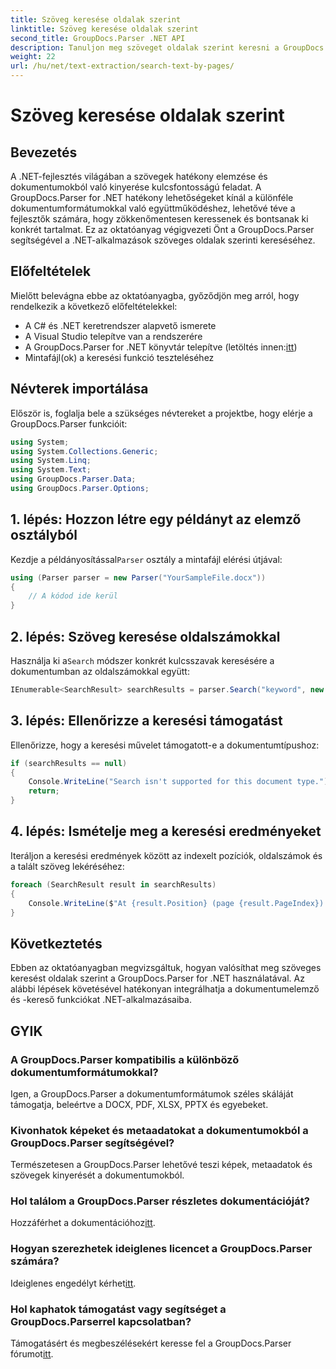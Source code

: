 ```yaml
---
title: Szöveg keresése oldalak szerint
linktitle: Szöveg keresése oldalak szerint
second_title: GroupDocs.Parser .NET API
description: Tanuljon meg szöveget oldalak szerint keresni a GroupDocs.Parser for .NET segítségével. A .NET-alkalmazások dokumentumaiból hatékonyan nyerhet ki meghatározott tartalmat.
weight: 22
url: /hu/net/text-extraction/search-text-by-pages/
---
```


# Szöveg keresése oldalak szerint

## Bevezetés
A .NET-fejlesztés világában a szövegek hatékony elemzése és dokumentumokból való kinyerése kulcsfontosságú feladat. A GroupDocs.Parser for .NET hatékony lehetőségeket kínál a különféle dokumentumformátumokkal való együttműködéshez, lehetővé téve a fejlesztők számára, hogy zökkenőmentesen keressenek és bontsanak ki konkrét tartalmat. Ez az oktatóanyag végigvezeti Önt a GroupDocs.Parser segítségével a .NET-alkalmazások szöveges oldalak szerinti kereséséhez.
## Előfeltételek
Mielőtt belevágna ebbe az oktatóanyagba, győződjön meg arról, hogy rendelkezik a következő előfeltételekkel:
- A C# és .NET keretrendszer alapvető ismerete
- A Visual Studio telepítve van a rendszerére
-  A GroupDocs.Parser for .NET könyvtár telepítve (letöltés innen:[itt](https://releases.groupdocs.com/parser/net/))
- Mintafájl(ok) a keresési funkció teszteléséhez
## Névterek importálása
Először is, foglalja bele a szükséges névtereket a projektbe, hogy elérje a GroupDocs.Parser funkcióit:
```csharp
using System;
using System.Collections.Generic;
using System.Linq;
using System.Text;
using GroupDocs.Parser.Data;
using GroupDocs.Parser.Options;
```
## 1. lépés: Hozzon létre egy példányt az elemző osztályból
 Kezdje a példányosítással`Parser` osztály a mintafájl elérési útjával:
```csharp
using (Parser parser = new Parser("YourSampleFile.docx"))
{
    // A kódod ide kerül
}
```
## 2. lépés: Szöveg keresése oldalszámokkal
 Használja ki a`Search` módszer konkrét kulcsszavak keresésére a dokumentumban az oldalszámokkal együtt:
```csharp
IEnumerable<SearchResult> searchResults = parser.Search("keyword", new SearchOptions(false, false, false, true));
```
## 3. lépés: Ellenőrizze a keresési támogatást
Ellenőrizze, hogy a keresési művelet támogatott-e a dokumentumtípushoz:
```csharp
if (searchResults == null)
{
    Console.WriteLine("Search isn't supported for this document type.");
    return;
}
```
## 4. lépés: Ismételje meg a keresési eredményeket
Iteráljon a keresési eredmények között az indexelt pozíciók, oldalszámok és a talált szöveg lekéréséhez:
```csharp
foreach (SearchResult result in searchResults)
{
    Console.WriteLine($"At {result.Position} (page {result.PageIndex}): {result.Text}");
}
```
## Következtetés
Ebben az oktatóanyagban megvizsgáltuk, hogyan valósíthat meg szöveges keresést oldalak szerint a GroupDocs.Parser for .NET használatával. Az alábbi lépések követésével hatékonyan integrálhatja a dokumentumelemző és -kereső funkciókat .NET-alkalmazásaiba.

## GYIK
### A GroupDocs.Parser kompatibilis a különböző dokumentumformátumokkal?
Igen, a GroupDocs.Parser a dokumentumformátumok széles skáláját támogatja, beleértve a DOCX, PDF, XLSX, PPTX és egyebeket.
### Kivonhatok képeket és metaadatokat a dokumentumokból a GroupDocs.Parser segítségével?
Természetesen a GroupDocs.Parser lehetővé teszi képek, metaadatok és szövegek kinyerését a dokumentumokból.
### Hol találom a GroupDocs.Parser részletes dokumentációját?
 Hozzáférhet a dokumentációhoz[itt](https://tutorials.groupdocs.com/parser/net/).
### Hogyan szerezhetek ideiglenes licencet a GroupDocs.Parser számára?
 Ideiglenes engedélyt kérhet[itt](https://purchase.groupdocs.com/temporary-license/).
### Hol kaphatok támogatást vagy segítséget a GroupDocs.Parserrel kapcsolatban?
 Támogatásért és megbeszélésekért keresse fel a GroupDocs.Parser fórumot[itt](https://forum.groupdocs.com/c/parser/17).